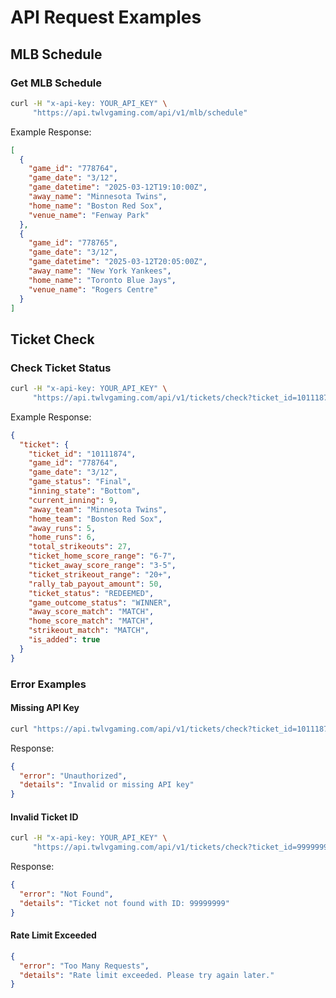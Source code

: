 # API Request Examples

## MLB Schedule

### Get MLB Schedule
```bash
curl -H "x-api-key: YOUR_API_KEY" \
     "https://api.twlvgaming.com/api/v1/mlb/schedule"
```

Example Response:
```json
[
  {
    "game_id": "778764",
    "game_date": "3/12",
    "game_datetime": "2025-03-12T19:10:00Z",
    "away_name": "Minnesota Twins",
    "home_name": "Boston Red Sox",
    "venue_name": "Fenway Park"
  },
  {
    "game_id": "778765",
    "game_date": "3/12",
    "game_datetime": "2025-03-12T20:05:00Z",
    "away_name": "New York Yankees",
    "home_name": "Toronto Blue Jays",
    "venue_name": "Rogers Centre"
  }
]
```

## Ticket Check

### Check Ticket Status
```bash
curl -H "x-api-key: YOUR_API_KEY" \
     "https://api.twlvgaming.com/api/v1/tickets/check?ticket_id=10111874"
```

Example Response:
```json
{
  "ticket": {
    "ticket_id": "10111874",
    "game_id": "778764",
    "game_date": "3/12",
    "game_status": "Final",
    "inning_state": "Bottom",
    "current_inning": 9,
    "away_team": "Minnesota Twins",
    "home_team": "Boston Red Sox",
    "away_runs": 5,
    "home_runs": 6,
    "total_strikeouts": 27,
    "ticket_home_score_range": "6-7",
    "ticket_away_score_range": "3-5",
    "ticket_strikeout_range": "20+",
    "rally_tab_payout_amount": 50,
    "ticket_status": "REDEEMED",
    "game_outcome_status": "WINNER",
    "away_score_match": "MATCH",
    "home_score_match": "MATCH",
    "strikeout_match": "MATCH",
    "is_added": true
  }
}
```

### Error Examples

#### Missing API Key
```bash
curl "https://api.twlvgaming.com/api/v1/tickets/check?ticket_id=10111874"
```

Response:
```json
{
  "error": "Unauthorized",
  "details": "Invalid or missing API key"
}
```

#### Invalid Ticket ID
```bash
curl -H "x-api-key: YOUR_API_KEY" \
     "https://api.twlvgaming.com/api/v1/tickets/check?ticket_id=99999999"
```

Response:
```json
{
  "error": "Not Found",
  "details": "Ticket not found with ID: 99999999"
}
```

#### Rate Limit Exceeded
```json
{
  "error": "Too Many Requests",
  "details": "Rate limit exceeded. Please try again later."
}
``` 